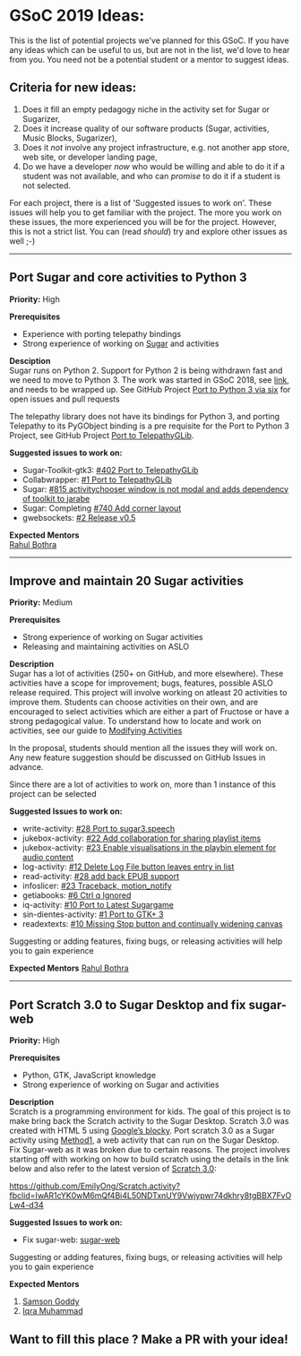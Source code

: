 # GSoC 2019 Ideas:
This is the list of potential projects we've planned for this GSoC.  If you have any ideas which can be useful to us, but are not in the list, we'd love to hear from you. You need not be a potential student or a mentor to suggest ideas.

## Criteria for new ideas:
1. Does it fill an empty pedagogy niche in the activity set for Sugar or Sugarizer,
2. Does it increase quality of our software products (Sugar, activities, Music Blocks, Sugarizer),
3. Does it _not_ involve any project infrastructure, e.g. not another app store, web site, or developer landing page,
4. Do we have a developer _now_ who would be willing and able to do it if a student was not available, and who can _promise_ to do it if a student is not selected.

For each project, there is a list of 'Suggested issues to work on'. These issues will help you to get familiar with the project. The more you work on these issues, the more experienced you will be for the project. However, this is not a strict list. You can (read _should_) try and explore other issues as well ;-)

------------

## Port Sugar and core activities to Python 3
**Priority:** High

**Prerequisites**<br>
 - Experience with porting telepathy bindings
 - Strong experience of working on [Sugar](https://www.github.com/sugarlabs/sugar) and activities

**Desciption**<br>
Sugar runs on Python 2. Support for Python 2 is being withdrawn fast and we need to move to Python 3. The work was started in GSoC 2018, see [link](https://wiki.sugarlabs.org/go/Python_2to3), and needs to be wrapped up. See GitHub Project [Port to Python 3 via six](https://github.com/orgs/sugarlabs/projects/1) for open issues and pull requests

The telepathy library does not have its bindings for Python 3, and porting Telepathy to its PyGObject binding is a pre requisite for the Port to Python 3 Project, see GitHub Project [Port to TelepathyGLib](https://github.com/orgs/sugarlabs/projects/4).

**Suggested issues to work on:**<br>
 - Sugar-Toolkit-gtk3: [#402 Port to TelepathyGLib](https://github.com/sugarlabs/sugar-toolkit-gtk3/issues/402)
 - Collabwrapper: [#1 Port to TelepathyGLib](https://github.com/sugarlabs/collabwrapper/issues/1)
 - Sugar: [#815 activitychooser window is not modal and adds dependency of toolkit to jarabe](https://github.com/sugarlabs/sugar/issues/815)
 - Sugar: Completing [#740 Add corner layout](https://github.com/sugarlabs/sugar/pull/740)
 - gwebsockets: [#2 Release v0.5](https://github.com/sugarlabs/gwebsockets/issues)

**Expected Mentors**<br>
[Rahul Bothra](https://www.github.com/pro-panda)

------------

## Improve and maintain 20 Sugar activities
**Priority:** Medium

**Prerequisites**<br>
 - Strong experience of working on Sugar activities
 - Releasing and maintaining activities on ASLO

**Description**<br>
Sugar has a lot of activities (250+ on GitHub, and more elsewhere). These activities have a scope for improvement; bugs, features, possible ASLO release required. This project will involve working on atleast 20 activities to improve them. Students can choose activities on their own, and are encouraged to select activities which are either a part of Fructose or have a strong pedagogical value. To understand how to locate and work on activities, see our guide to [Modifying Activities](https://github.com/sugarlabs/sugar-docs/blob/master/src/contributing.md#modifying-activities)

In the proposal, students should mention all the issues they will work on. Any new feature suggestion should be discussed on GitHub Issues in advance.

Since there are a lot of activities to work on, more than 1 instance of this project can be selected

**Suggested Issues to work on:**<br>
 - write-activity: [#28 Port to sugar3.speech](https://github.com/sugarlabs/write-activity/issues/28)
 - jukebox-activity: [#22 Add collaboration for sharing playlist items](https://github.com/sugarlabs/jukebox-activity/issues/22)
 - jukebox-activity: [#23 Enable visualisations in the playbin element for audio content](https://github.com/sugarlabs/jukebox-activity/issues/23)
 - log-activity: [#12 Delete Log File button leaves entry in list](https://github.com/sugarlabs/log-activity/issues/12)
 - read-activity: [#28 add back EPUB support](https://github.com/sugarlabs/read-activity/issues/28)
 - infoslicer: [#23 Traceback, motion_notify](https://github.com/sugarlabs/infoslicer/issues/23)
 - getiabooks: [#6 Ctrl q Ignored](https://github.com/sugarlabs/getiabooks/issues/6)
 - iq-activity: [#10 Port to Latest Sugargame](https://github.com/sugarlabs/iq-activity/issues/10)
 - sin-dientes-activity: [#1 Port to GTK+ 3](https://github.com/sugarlabs/sin-dientes-activity/issues/1)
 - readextexts: [#10 Missing Stop button and continually widening canvas](https://github.com/sugarlabs/readetexts/issues/10)

Suggesting or adding features, fixing bugs, or releasing activities will help you to gain experience

**Expected Mentors**
[Rahul Bothra](https://www.github.com/pro-panda)

------------

## Port Scratch 3.0 to Sugar Desktop and fix sugar-web

**Priority:** High

**Prerequisites**<br>
 - Python, GTK, JavaScript knowledge
 - Strong experience of working on Sugar and activities

**Description**<br>
Scratch is a programming environment for kids. The goal of this project is to make bring back the Scratch activity to the Sugar Desktop. Scratch 3.0 was created with HTML 5 using [Google’s blocky](https://developers.google.com/blockly/). Port scratch 3.0 as a Sugar activity using [Method1](https://github.com/sugarlabs/sugar-docs/blob/master/src/web-activity.md), a web activity that can run on the Sugar Desktop. Fix Sugar-web as it was broken due to certain reasons. The project involves starting off with working on how to build scratch using the details in the link below and also refer to the latest version of [Scratch 3.0](https://github.com/LLK/scratch-gui): 

https://github.com/EmilyOng/Scratch.activity?fbclid=IwAR1cYK0wM6mQf4Bi4L50NDTxnUY9Vwjypwr74dkhry8tgBBX7FvOLw4-d34

**Suggested Issues to work on:**<br>
 - Fix sugar-web: [sugar-web](https://github.com/sugarlabs/sugar-web/blob/master/env.js#L49)

Suggesting or adding features, fixing bugs, or releasing activities will help you to gain experience

**Expected Mentors**<br>
1. [Samson Goddy](https://github.com/samswag)
2. [Iqra Muhammad](https://github.com/iqraceme)

## Want to fill this place ? Make a PR with your idea!
